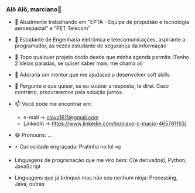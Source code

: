 ### Alô Alô, marciano👋

- 🔭 Atualmente trabalhando em "EPTA - Equipe de propulsão e tecnologia aeroespacial" e "PET Telecom"
- 🌱 Estudante de Engenharia eletrônica e telecomunicações, aspirante a programador, às vezes estudante de segurança da informação
- 👯 Topo qualquer projeto doido desde que minha agenda permita (Tenho 2 ideias paradas, se quiser saber mais, me chama aí)
- 🤔 Adoraria um mentor que me ajudasse a desenvolver soft skills
- 💬 Pergunte o que quiser, se eu souber a resposta, te direi. Caso contrário, procuraremos pela solução juntos.
- 📫 Você pode me encontrar em:
  - e-mail -> olavo1611@gmail.com
  - LinkedIn -> https://www.linkedin.com/in/olavo-c-inacio-465791163/
- 😄 Pronouns: ...
- ⚡ Curiosidade engraçada: Pratinha no lol =p

- Linguagens de programação que me viro bem: C(e derivados), Python, JavaScript
- Linguagens que já brinquei mas não sou nenhum ninja: Processing, Java, outras
